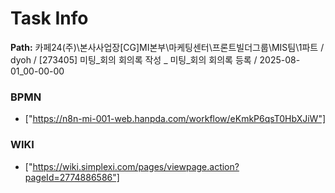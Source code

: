 # Task Info

**Path:** 카페24(주)\본사사업장\[CG]MI본부\마케팅센터\프론트빌더그룹\MIS팀\1파트 / dyoh / [273405] 미팅_회의 회의록 작성 _ 미팅_회의 회의록 등록 / 2025-08-01_00-00-00

### BPMN
- ["https://n8n-mi-001-web.hanpda.com/workflow/eKmkP6qsT0HbXJiW"]

### WIKI
- ["https://wiki.simplexi.com/pages/viewpage.action?pageId=2774886586"]

